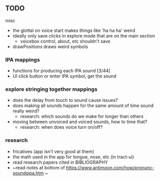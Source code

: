 ## TODO

misc

- the glottal on voice start makes things like 'ha ha ha' weird
- ideally only save clicks in explore mode that are on the main section
  - voicebox control, about, etc shouldn't save
- drawPositions draws weird symbols

### IPA mappings

- functions for producing each IPA sound [3/44]
- UI click button or enter IPA symbol, get the sound

### explore stringing together mappings

- does the delay from touch to sound cause issues?
- does making all sounds happen for the same amount of time sound really weird?
  - research: which sounds do we make for longer than others
- moving between unvoiced and voiced sounds, how to time that?
  - research: when does voice turn on/off?

### research

- fricatives (app isn't very good at them)
- the math used in the app for tongue, nose, etc (in tract-ui)
- read research papers cited in BIBLIOGRAPHY
- ~read notes at bottom of https://www.antimoon.com/how/pronunc-soundsipa.htm ~
